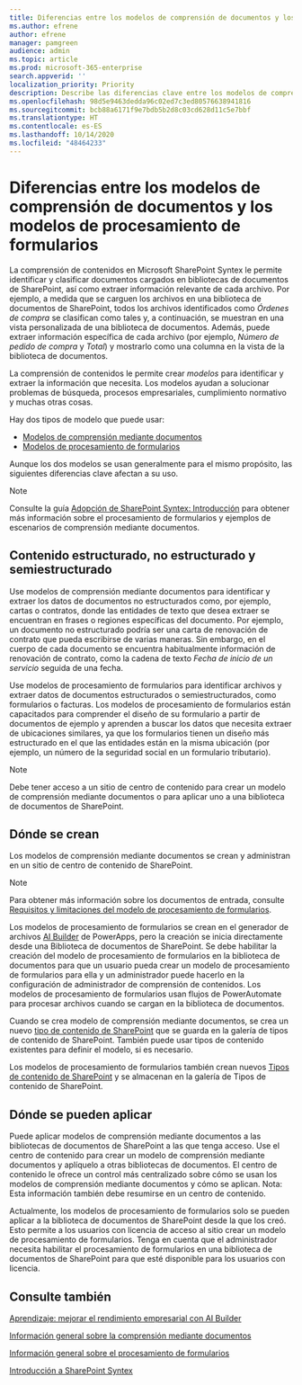```yaml
---
title: Diferencias entre los modelos de comprensión de documentos y los modelos de procesamiento de formularios
ms.author: efrene
author: efrene
manager: pamgreen
audience: admin
ms.topic: article
ms.prod: microsoft-365-enterprise
search.appverid: ''
localization_priority: Priority
description: Describe las diferencias clave entre los modelos de comprensión de documentos y los modelos de procesamiento de formularios
ms.openlocfilehash: 98d5e9463dedda96c02ed7c3ed80576638941816
ms.sourcegitcommit: bcb88a6171f9e7bdb5b2d8c03cd628d11c5e7bbf
ms.translationtype: HT
ms.contentlocale: es-ES
ms.lasthandoff: 10/14/2020
ms.locfileid: "48464233"
---
```

# <a name="difference-between-document-understanding-and-form-processing-models"></a>Diferencias entre los modelos de comprensión de documentos y los modelos de procesamiento de formularios 


La comprensión de contenidos en Microsoft SharePoint Syntex le permite identificar y clasificar documentos cargados en bibliotecas de documentos de SharePoint, así como extraer información relevante de cada archivo.  Por ejemplo, a medida que se carguen los archivos en una biblioteca de documentos de SharePoint, todos los archivos identificados como *Órdenes de compra* se clasifican como tales y, a continuación, se muestran en una vista personalizada de una biblioteca de documentos. Además, puede extraer información específica de cada archivo (por ejemplo, *Número de pedido de compra* y *Total*) y mostrarlo como una columna en la vista de la biblioteca de documentos. 

La comprensión de contenidos le permite crear *modelos* para identificar y extraer la información que necesita. Los modelos ayudan a solucionar problemas de búsqueda, procesos empresariales, cumplimiento normativo y muchas otras cosas.

Hay dos tipos de modelo que puede usar:

- [Modelos de comprensión mediante documentos](document-understanding-overview.md)
- [Modelos de procesamiento de formularios](form-processing-overview.md)

Aunque los dos modelos se usan generalmente para el mismo propósito, las siguientes diferencias clave afectan a su uso.

> [!NOTE]
> Consulte la guía [Adopción de SharePoint Syntex: Introducción](https://docs.microsoft.com/microsoft-365/contentunderstanding/adoption-getstarted#form-processing-scenario-example) para obtener más información sobre el procesamiento de formularios y ejemplos de escenarios de comprensión mediante documentos.


## <a name="structured-versus-unstructured-and-semi-structured-content"></a>Contenido estructurado, no estructurado y semiestructurado

Use modelos de comprensión mediante documentos para identificar y extraer los datos de documentos no estructurados como, por ejemplo, cartas o contratos, donde las entidades de texto que desea extraer se encuentran en frases o regiones específicas del documento. Por ejemplo, un documento no estructurado podría ser una carta de renovación de contrato que pueda escribirse de varias maneras. Sin embargo, en el cuerpo de cada documento se encuentra habitualmente información de renovación de contrato, como la cadena de texto *Fecha de inicio de un servicio* seguida de una fecha.   

Use modelos de procesamiento de formularios para identificar archivos y extraer datos de documentos estructurados o semiestructurados, como formularios o facturas. Los modelos de procesamiento de formularios están capacitados para comprender el diseño de su formulario a partir de documentos de ejemplo y aprenden a buscar los datos que necesita extraer de ubicaciones similares, ya que los formularios tienen un diseño más estructurado en el que las entidades están en la misma ubicación (por ejemplo, un número de la seguridad social en un formulario tributario). 

> [!NOTE]
> Debe tener acceso a un sitio de centro de contenido para crear un modelo de comprensión mediante documentos o para aplicar uno a una biblioteca de documentos de SharePoint. 


## <a name="where-they-are-created"></a>Dónde se crean

Los modelos de comprensión mediante documentos se crean y administran en un sitio de centro de contenido de SharePoint. 

> [!NOTE]
> Para obtener más información sobre los documentos de entrada, consulte [Requisitos y limitaciones del modelo de procesamiento de formularios](https://docs.microsoft.com/ai-builder/form-processing-model-requirements). 

Los modelos de procesamiento de formularios se crean en el generador de archivos [AI Builder](https://docs.microsoft.com/ai-builder/overview) de PowerApps, pero la creación se inicia directamente desde una Biblioteca de documentos de SharePoint. Se debe habilitar la creación del modelo de procesamiento de formularios en la biblioteca de documentos para que un usuario pueda crear un modelo de procesamiento de formularios para ella y un administrador puede hacerlo en la configuración de administrador de comprensión de contenidos. Los modelos de procesamiento de formularios usan flujos de PowerAutomate para procesar archivos cuando se cargan en la biblioteca de documentos.

Cuando se crea modelo de comprensión mediante documentos, se crea un nuevo [tipo de contenido de SharePoint](https://support.microsoft.com/office/use-content-types-to-manage-content-consistently-on-a-site-48512bcb-6527-480b-b096-c03b7ec1d978) que se guarda en la galería de tipos de contenido de SharePoint. También puede usar tipos de contenido existentes para definir el modelo, si es necesario.

Los modelos de procesamiento de formularios también crean nuevos [Tipos de contenido de SharePoint](https://support.microsoft.com/office/use-content-types-to-manage-content-consistently-on-a-site-48512bcb-6527-480b-b096-c03b7ec1d978) y se almacenan en la galería de Tipos de contenido de SharePoint.

## <a name="where-they-can-be-applied"></a>Dónde se pueden aplicar

Puede aplicar modelos de comprensión mediante documentos a las bibliotecas de documentos de SharePoint a las que tenga acceso. Use el centro de contenido para crear un modelo de comprensión mediante documentos y aplíquelo a otras bibliotecas de documentos. El centro de contenido le ofrece un control más centralizado sobre cómo se usan los modelos de comprensión mediante documentos y cómo se aplican. Nota: Esta información también debe resumirse en un centro de contenido.

Actualmente, los modelos de procesamiento de formularios solo se pueden aplicar a la biblioteca de documentos de SharePoint desde la que los creó. Esto permite a los usuarios con licencia de acceso al sitio crear un modelo de procesamiento de formularios. Tenga en cuenta que el administrador necesita habilitar el procesamiento de formularios en una biblioteca de documentos de SharePoint para que esté disponible para los usuarios con licencia.

 ## <a name="see-also"></a>Consulte también
[Aprendizaje: mejorar el rendimiento empresarial con AI Builder](https://docs.microsoft.com/learn/paths/improve-business-performance-ai-builder/?source=learn)



[Información general sobre la comprensión mediante documentos](document-understanding-overview.md)

[Información general sobre el procesamiento de formularios](form-processing-overview.md)

[Introducción a SharePoint Syntex](index.md)
